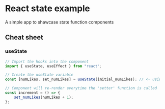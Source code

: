 # React state example

A simple app to shawcase state function components

## Cheat sheet

### useState

```js
// Import the hooks into the component
import { useState, useEffect } from "react";

// Create the useState variable
const [numLikes, set_numLikes] = useState(initial_numLikes); // <- using state!

// Component will re-render everytime the 'setter' function is called
const increment = () => {
    set_numLikes(numLikes + 1);
};
  ```
